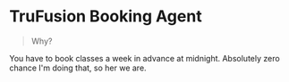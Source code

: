 # TruFusion Booking Agent

> Why?

You have to book classes a week in advance at midnight. Absolutely zero
chance I'm doing that, so her we are.
